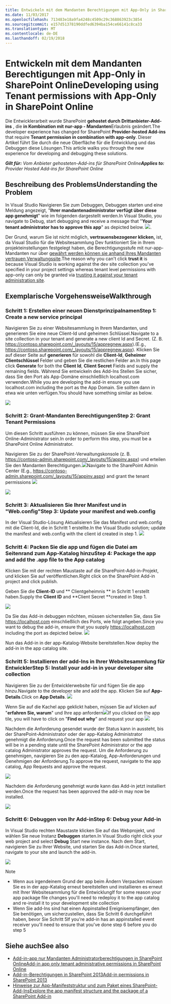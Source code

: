 ```yaml
---
title: Entwickeln mit dem Mandanten Berechtigungen mit App-Only in SharePoint Online
ms.date: 11/03/2017
ms.openlocfilehash: 713483e18a9fa4248c4509c29c368863923c3854
ms.sourcegitcommit: e157d51378190ddfed6394ba154ce66141c8ca33
ms.translationtype: MT
ms.contentlocale: de-DE
ms.lasthandoff: 02/19/2018
---
```

# <a name="developing-using-tenant-permissions-with-app-only-in-sharepoint-online"></a><span data-ttu-id="0664a-102">Entwickeln mit dem Mandanten Berechtigungen mit App-Only in SharePoint Online</span><span class="sxs-lookup"><span data-stu-id="0664a-102">Developing using Tenant permissions with App-Only in SharePoint Online</span></span>

<span data-ttu-id="0664a-103">Die Entwicklerarbeit wurde SharePoint **gehostet durch Drittanbieter-Add-ins** , die **in Kombination mit nur-app - Mandanten**Erlaubnis geändert.</span><span class="sxs-lookup"><span data-stu-id="0664a-103">The developer experience has changed for SharePoint **Provider-hosted Add-ins** that require **Tenant permission in combination with app-only**.</span></span> <span data-ttu-id="0664a-104">Dieser Artikel führt Sie durch die neue Oberfläche für die Entwicklung und das Debuggen diese Lösungen.</span><span class="sxs-lookup"><span data-stu-id="0664a-104">This article walks you through the new experience for developing and debugging these solutions.</span></span> 

<span data-ttu-id="0664a-105">_**Gilt für:** Vom Anbieter gehosteten-Add-ins für SharePoint Online_</span><span class="sxs-lookup"><span data-stu-id="0664a-105">_**Applies to:** Provider Hosted Add-ins for SharePoint Online_</span></span>


## <a name="understanding-the-problem"></a><span data-ttu-id="0664a-106">Beschreibung des Problems</span><span class="sxs-lookup"><span data-stu-id="0664a-106">Understanding the Problem</span></span>
<span data-ttu-id="0664a-107">In Visual Studio Navigieren Sie zum Debuggen, Debuggen starten und eine Meldung angezeigt, "**Ihrer mandantenadministrator verfügt über diese app genehmigt**" wie im folgenden dargestellt werden.</span><span class="sxs-lookup"><span data-stu-id="0664a-107">In Visual Studio, you navigate to Debug, start debugging and receive a message that "**Your tenant administrator has to approve this app**" as depicted below.</span></span>
<span data-ttu-id="0664a-108">![](http://i.imgur.com/oFH9oqb.png).</span><span class="sxs-lookup"><span data-stu-id="0664a-108"></span></span> 

<span data-ttu-id="0664a-109">Der Grund, warum Sie ist nicht möglich, **vertrauensbezogener klicken,** ist, da Visual Studio für die Websitesammlung Dev funktioniert Sie in Ihrem projekteinstellungen festgelegt haben, die Berechtigungsstufe mit nur-app-Mandanten nur über [gewährt werden können sie anhand Ihres Mandanten vertrauen Verwaltungssite](https://msdn.microsoft.com/en-us/pnp_articles/how-to-provide-add-in-app-only-tenant-administrative-permissions-in-sharepoint-online).</span><span class="sxs-lookup"><span data-stu-id="0664a-109">The reason why you can't click **trust it** is because Visual Studio is working against the dev site collection you've specified in your project settings whereas tenant level permissions with app-only can only be granted via [trusting it against your tenant administration site](https://msdn.microsoft.com/en-us/pnp_articles/how-to-provide-add-in-app-only-tenant-administrative-permissions-in-sharepoint-online).</span></span>

## <a name="walkthrough"></a><span data-ttu-id="0664a-110">Exemplarische Vorgehensweise</span><span class="sxs-lookup"><span data-stu-id="0664a-110">Walkthrough</span></span>
### <a name="step-1-create-a-new-service-principal"></a><span data-ttu-id="0664a-111">Schritt 1: Erstellen einer neuen Dienstprinzipalnamen</span><span class="sxs-lookup"><span data-stu-id="0664a-111">Step 1: Create a new service principal</span></span>
<span data-ttu-id="0664a-112">Navigieren Sie zu einer Websitesammlung in Ihrem Mandanten, und generieren Sie eine neue Client-Id und geheimen Schlüssel.</span><span class="sxs-lookup"><span data-stu-id="0664a-112">Navigate to a site collection in your tenant and generate a new client Id and Secret.</span></span> <span data-ttu-id="0664a-113">(Z. B. https://contoso.sharepoint.com/_layouts/15/appregnew.aspx).</span><span class="sxs-lookup"><span data-stu-id="0664a-113">(E.g., https://contoso.sharepoint.com/_layouts/15/appregnew.aspx).</span></span> <span data-ttu-id="0664a-114">Klicken Sie auf dieser Seite auf **generieren** für sowohl die **Client-Id**, **Geheimer Clientschlüssel** Felder und geben Sie die restlichen Felder an.</span><span class="sxs-lookup"><span data-stu-id="0664a-114">In this page click **Generate** for both the **Client Id**, **Client Secret** Fields and supply the remaining fields.</span></span> <span data-ttu-id="0664a-115">Während Sie entwickeln des Add-Ins Stellen Sie sicher, dass Sie den Port als App-Domäne einschließlich localhost.com verwenden.</span><span class="sxs-lookup"><span data-stu-id="0664a-115">While you are developing the add-in ensure you use localhost.com including the port as the App Domain.</span></span> <span data-ttu-id="0664a-116">Sie sollten dann in etwa wie unten verfügen.</span><span class="sxs-lookup"><span data-stu-id="0664a-116">You should have something similar as below.</span></span>

![](http://i.imgur.com/5CfHgFD.png)

### <a name="step-2-grant-tenant-permissions"></a><span data-ttu-id="0664a-117">Schritt 2: Grant-Mandanten Berechtigungen</span><span class="sxs-lookup"><span data-stu-id="0664a-117">Step 2: Grant Tenant Permissions</span></span>
<span data-ttu-id="0664a-118">Um diesen Schritt ausführen zu können, müssen Sie eine SharePoint Online-Administrator sein.</span><span class="sxs-lookup"><span data-stu-id="0664a-118">In order to perform this step, you must be a SharePoint Online Administrator.</span></span> 

<span data-ttu-id="0664a-119">Navigieren Sie zu der SharePoint-Verwaltungskonsole (z. B. https://contoso-admin.sharepoint.com/_layouts/15/appinv.aspx) und erteilen Sie den Mandanten Berechtigungen.![](http://i.imgur.com/EGuJG3a.png)</span><span class="sxs-lookup"><span data-stu-id="0664a-119">Navigate to the SharePoint Admin Center (E.g., https://contoso-admin.sharepoint.com/_layouts/15/appinv.aspx) and grant the tenant permissions ![](http://i.imgur.com/EGuJG3a.png)</span></span>

![](http://i.imgur.com/dst9ZdP.png)


### <a name="step-3-update-your-manifest-and-webconfig"></a><span data-ttu-id="0664a-120">Schritt 3: Aktualisieren Sie Ihrer Manifest und in "Web.config"</span><span class="sxs-lookup"><span data-stu-id="0664a-120">Step 3: Update your manifest and web.config</span></span>
<span data-ttu-id="0664a-121">In der Visual Studio-Lösung Aktualisieren Sie das Manifest und web.config mit die Client-Id, die in Schritt 1 erstellte.</span><span class="sxs-lookup"><span data-stu-id="0664a-121">In the Visual Studio solution; update the manifest and web.config with the client id created in step 1.</span></span>
![](http://i.imgur.com/fKkLIde.png)


### <a name="step-4-package-the-app-and-add-the-app-file-to-the-app-catalog"></a><span data-ttu-id="0664a-122">Schritt 4: Packen Sie die app und fügen die Datei am Seitenrand zum App-Katalog hinzu</span><span class="sxs-lookup"><span data-stu-id="0664a-122">Step 4: Package the app and add the .app file to the App catalog</span></span>
<span data-ttu-id="0664a-123">Klicken Sie mit der rechten Maustaste auf die SharePoint-Add-in-Projekt, und klicken Sie auf veröffentlichen.</span><span class="sxs-lookup"><span data-stu-id="0664a-123">Right click on the SharePoint Add-in project and click publish.</span></span>

<span data-ttu-id="0664a-124">Geben Sie die **Client-ID** und ** Clientgeheimnis ** in Schritt 1 erstellt haben.</span><span class="sxs-lookup"><span data-stu-id="0664a-124">Supply the **Client ID** and **Client Secret **created in Step 1.</span></span>

![](http://i.imgur.com/XpM9rwb.png)

<span data-ttu-id="0664a-125">Da Sie das Add-in debuggen möchten, müssen sicherstellen Sie, dass Sie https://localhost.com einschließlich des Ports, wie folgt angeben.</span><span class="sxs-lookup"><span data-stu-id="0664a-125">Since you want to debug the add-in, ensure that you supply https://localhost.com including the port as depicted below.</span></span>
![](http://i.imgur.com/nQmSbPC.png)

<span data-ttu-id="0664a-126">Nun das Add-in in der app-Katalog-Website bereitstellen.</span><span class="sxs-lookup"><span data-stu-id="0664a-126">Now deploy the add-in in the app catalog site.</span></span>

### <a name="step-5-install-your-add-in-in-your-developer-site-collection"></a><span data-ttu-id="0664a-127">Schritt 5: Installieren der add-Ins in Ihrer Websitesammlung für Entwickler</span><span class="sxs-lookup"><span data-stu-id="0664a-127">Step 5: Install your add-in in your developer site collection</span></span>

<span data-ttu-id="0664a-128">Navigieren Sie zu der Entwicklerwebsite für und fügen Sie die app hinzu.</span><span class="sxs-lookup"><span data-stu-id="0664a-128">Navigate to the developer site and add the app.</span></span> <span data-ttu-id="0664a-129">Klicken Sie auf **App-Details**.</span><span class="sxs-lookup"><span data-stu-id="0664a-129">Click on **App Details**.</span></span>
![](http://i.imgur.com/Aihr4r7.png)

<span data-ttu-id="0664a-130">Wenn Sie auf die Kachel app geklickt haben, müssen Sie auf klicken auf "**erfahren Sie, warum**" und Ihre app anfordern![](http://i.imgur.com/DwWUkG0.png)</span><span class="sxs-lookup"><span data-stu-id="0664a-130">If you clicked on the app tile, you will have to click on "**Find out why**" and request your app ![](http://i.imgur.com/DwWUkG0.png)</span></span>

<span data-ttu-id="0664a-131">Nachdem die Anforderung gesendet wurde der Status kann in aussteht, bis der SharePoint-Administrator oder der app-Katalog Administrator genehmigt die Anforderung.</span><span class="sxs-lookup"><span data-stu-id="0664a-131">Once the request has been submitted the status will be in a pending state until the SharePoint Administrator or the app catalog Administrator approves the request.</span></span> <span data-ttu-id="0664a-132">Um die Anforderung zu genehmigen, navigieren Sie zu den app-Katalog, App-Anforderungen und Genehmigen der Anforderung.</span><span class="sxs-lookup"><span data-stu-id="0664a-132">To approve the request, navigate to the app catalog, App Requests and approve the request.</span></span>

![](http://i.imgur.com/yZ8vNEc.png)

<span data-ttu-id="0664a-133">Nachdem die Anforderung genehmigt wurde kann das Add-in jetzt installiert werden.</span><span class="sxs-lookup"><span data-stu-id="0664a-133">Once the request has been approved the add-in may now be installed.</span></span>

![](http://i.imgur.com/PMitOEY.png)

### <a name="step-6-debug-your-add-in"></a><span data-ttu-id="0664a-134">Schritt 6: Debuggen von Ihr Add-in</span><span class="sxs-lookup"><span data-stu-id="0664a-134">Step 6: Debug your Add-in</span></span>
<span data-ttu-id="0664a-135">In Visual Studio rechten Maustaste klicken Sie auf das Webprojekt, und wählen Sie neue Instanz **Debuggen** starten.</span><span class="sxs-lookup"><span data-stu-id="0664a-135">In Visual Studio right click your web project and select **Debug** Start new instance.</span></span> <span data-ttu-id="0664a-136">Nach dem Start, navigieren Sie zu Ihrer Website, und starten Sie das Add-in.</span><span class="sxs-lookup"><span data-stu-id="0664a-136">Once started, navigate to your site and launch the add-in.</span></span>

![](http://i.imgur.com/Y5vAlDr.png)

> [!NOTE] 
> - <span data-ttu-id="0664a-137">Wenn aus irgendeinem Grund der app beim Ändern Verpacken müssen Sie es in der app-Katalog erneut bereitstellen und installieren es erneut mit Ihrer Websitesammlung für die Entwicklung</span><span class="sxs-lookup"><span data-stu-id="0664a-137">If for some reason your app package file changes you'll need to redeploy it to the app catalog and re-install it to your development site collection</span></span>
> - <span data-ttu-id="0664a-138">Wenn Sie add-Ins sind hat einen Appinstalled Ereignisempfänger, den Sie benötigen, um sicherzustellen, dass Sie Schritt 6 durchgeführt haben, bevor Sie Schritt 5</span><span class="sxs-lookup"><span data-stu-id="0664a-138">If you're add-in has an appinstalled event receiver you'll need to ensure that you've done step 6 before you do step 5</span></span>


## <a name="see-also"></a><span data-ttu-id="0664a-139">Siehe auch</span><span class="sxs-lookup"><span data-stu-id="0664a-139">See also</span></span>
<span data-ttu-id="0664a-140"><a name="bk_addresources"> </a></span><span class="sxs-lookup"><span data-stu-id="0664a-140"></span></span>

- [<span data-ttu-id="0664a-141">Add-in-app nur Mandanten Administratorberechtigungen in SharePoint Online</span><span class="sxs-lookup"><span data-stu-id="0664a-141">Add-in app only tenant administrative permissions in SharePoint Online</span></span>](https://msdn.microsoft.com/en-us/pnp_articles/how-to-provide-add-in-app-only-tenant-administrative-permissions-in-sharepoint-online)
- [<span data-ttu-id="0664a-142">Add-in-Berechtigungen in SharePoint 2013</span><span class="sxs-lookup"><span data-stu-id="0664a-142">Add-in permissions in SharePoint 2013</span></span>](https://msdn.microsoft.com/en-us/library/office/fp142383.aspx)
- [<span data-ttu-id="0664a-143">Hinweise zur App-Manifeststruktur und zum Paket eines SharePoint-Add-Ins</span><span class="sxs-lookup"><span data-stu-id="0664a-143">Explore the app manifest structure and the package of a SharePoint Add-in</span></span>](https://msdn.microsoft.com/en-us/library/office/fp179918.aspx)

